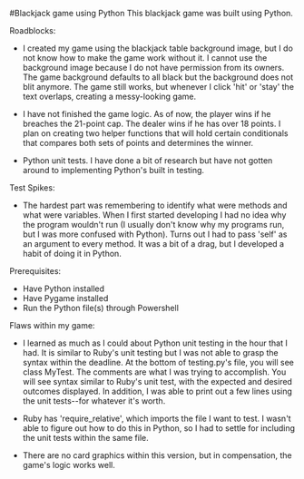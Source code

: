 #Blackjack game using Python
This blackjack game was built using Python.


Roadblocks:
-	I created my game using the blackjack table background image, but I do not know how to make the
game work without it. I cannot use the background image because I do not have permission from its
owners. The game background defaults to all black but the background does not 
blit anymore. The game still works, but whenever I click 'hit' or 'stay' the text overlaps,
creating a messy-looking game.

-	I have not finished the game logic. As of now, the player wins if he breaches the 21-point
cap. The dealer wins if he has over 18 points. I plan on creating two helper functions that will
hold certain conditionals that compares both sets of points and determines the winner.

-	Python unit tests. I have done a bit of research but have not gotten around to implementing
Python's built in testing.



Test Spikes:
-	The hardest part was remembering to identify what were methods and what were variables. When
I first started developing I had no idea why the program wouldn't run (I usually don't know why
my programs run, but I was more confused with Python). Turns out I had to pass 'self' as an argument
to every method. It was a bit of a drag, but I developed a habit of doing it in Python.

Prerequisites:
-	Have Python installed
-	Have Pygame installed
-	Run the Python file(s) through Powershell

Flaws within my game:
-	I learned as much as I could about Python unit testing in the hour that I had. It is similar
to Ruby's unit testing but I was not able to grasp the syntax within the deadline. At the bottom
of testing.py's file, you will see class MyTest. The comments are what I was trying to accomplish.
You will see syntax similar to Ruby's unit test, with the expected and desired outcomes displayed.
In addition, I was able to print out a few lines using the unit tests--for whatever it's worth.

-	Ruby has 'require_relative', which imports the file I want to test. I wasn't able to figure out
how to do this in Python, so I had to settle for including the unit tests within the same file.

- There are no card graphics within this version, but in compensation, the game's logic works well.
